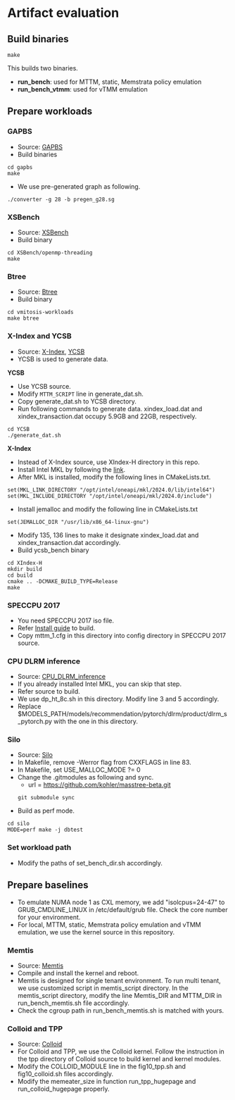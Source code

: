 # Artifact evaluation


## Build binaries
```
make
```

This builds two binaries.

* **run\_bench**: used for MTTM, static, Memstrata policy emulation
* **run\_bench\_vtmm**: used for vTMM emulation

## Prepare workloads

### GAPBS
* Source: [GAPBS](https://github.com/sbeamer/gapbs)
* Build binaries
```
cd gapbs
make
```

* We use pre-generated graph as following.
```
./converter -g 28 -b pregen_g28.sg
```

### XSBench
* Source: [XSBench](https://github.com/ANL-CESAR/XSBench)
* Build binary
```
cd XSBench/openmp-threading 
make
```


### Btree
* Source: [Btree](https://github.com/mitosis-project/vmitosis-workloads)
* Build binary
```
cd vmitosis-workloads
make btree
```

### X-Index and YCSB
* Source: [X-Index](https://ipads.se.sjtu.edu.cn:1312/opensource/xindex), [YCSB](https://github.com/brianfrankcooper/YCSB)
* YCSB is used to generate data.

**YCSB**
* Use YCSB source.
* Modify ``MTTM_SCRIPT`` line in generate\_dat.sh.
* Copy generate\_dat.sh to YCSB directory.
* Run following commands to generate data. xindex\_load.dat and xindex\_transaction.dat occupy 5.9GB and 22GB, respectively.
```
cd YCSB
./generate_dat.sh
```


**X-Index**

* Instead of X-Index source, use XIndex-H directory in this repo.
* Install Intel MKL by following the [link](https://www.intel.com/content/www/us/en/developer/tools/oneapi/onemkl-download.html).
* After MKL is installed, modify the following lines in CMakeLists.txt.
```
set(MKL_LINK_DIRECTORY "/opt/intel/oneapi/mkl/2024.0/lib/intel64")
set(MKL_INCLUDE_DIRECTORY "/opt/intel/oneapi/mkl/2024.0/include")
```
* Install jemalloc and modify the following line in CMakeLists.txt
```
set(JEMALLOC_DIR "/usr/lib/x86_64-linux-gnu")
```
* Modify 135, 136 lines to make it designate xindex\_load.dat and xindex\_transaction.dat accordingly.
* Build ycsb\_bench binary
```
cd XIndex-H
mkdir build
cd build
cmake .. -DCMAKE_BUILD_TYPE=Release
make
```



### SPECCPU 2017
* You need SPECCPU 2017 iso file.
* Refer [Install guide](https://www.spec.org/cpu2017/Docs/install-guide-unix.html) to build.
* Copy mttm\_1.cfg in this directory into config directory in SPECCPU 2017 source.


### CPU DLRM inference
* Source: [CPU_DLRM_inference](https://github.com/rishucoding/reproduce_isca23_cpu_DLRM_inference)
* If you already installed Intel MKL, you can skip that step.
* Refer source to build.
* We use dp\_ht\_8c.sh in this directory. Modify line 3 and 5 accordingly.
* Replace $MODELS\_PATH/models/recommendation/pytorch/dlrm/product/dlrm\_s\_pytorch.py with the one in this directory.


### Silo
* Source: [Silo](https://github.com/stephentu/silo)
* In Makefile, remove -Werror flag from CXXFLAGS in line 83.
* In Makefile, set USE\_MALLOC\_MODE ?= 0
* Change the .gitmodules as following and sync.
	* url = https://github.com/kohler/masstree-beta.git
	```
	git submodule sync
	```
* Build as perf mode.
```
cd silo
MODE=perf make -j dbtest
```


### Set workload path
* Modify the paths of set\_bench\_dir.sh accordingly.



## Prepare baselines
* To emulate NUMA node 1 as CXL memory, we add "isolcpus=24-47" to GRUB\_CMDLINE\_LINUX in /etc/default/grub file. Check the core number for your environment.
* For local, MTTM, static, Memstrata policy emulation and vTMM emulation, we use the kernel source in this repository.

### Memtis
* Source: [Memtis](https://github.com/cosmoss-jigu/memtis)
* Compile and install the kernel and reboot.
* Memtis is designed for single tenant environment. To run multi tenant, we use customized script in memtis\_script directory. In the memtis\_script directory, modify the line Memtis\_DIR and MTTM\_DIR in run\_bench\_memtis.sh file accordingly.
* Check the cgroup path in run\_bench\_memtis.sh is matched with yours.



### Colloid and TPP
* Source: [Colloid](https://github.com/host-architecture/colloid)
* For Colloid and TPP, we use the Colloid kernel. Follow the instruction in the tpp directory of Colloid source to build kernel and kernel modules.
* Modify the COLLOID\_MODULE line in the fig10\_tpp.sh and fig10\_colloid.sh files accordingly.
* Modify the memeater\_size in function run\_tpp\_hugepage and run\_colloid\_hugepage properly.

